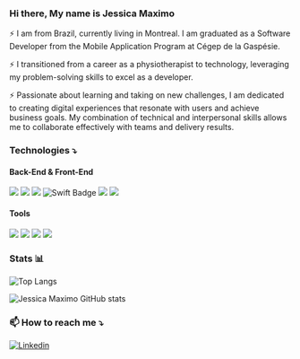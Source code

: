 ### Hi there, My name is Jessica Maximo 

⚡ I am from Brazil, currently living in Montreal. I am graduated as a Software Developer from the Mobile Application Program at Cégep de la Gaspésie.

⚡ I transitioned from a career as a physiotherapist to technology, leveraging my problem-solving skills to excel as a developer.

⚡ Passionate about learning and taking on new challenges, I am dedicated to creating digital experiences that resonate with users and achieve business goals. My combination of technical and interpersonal skills allows me to collaborate effectively with teams and delivery results.

### Technologies ⤵️

#### Back-End & Front-End

<img src="https://img.shields.io/badge/React-61DAFB?style=for-the-badge&logo=react&logoColor=black"/> <img src="https://img.shields.io/badge/Java-ED8B00?style=for-the-badge&logo=openjdk&logoColor=white"/> <img src="https://img.shields.io/badge/Kotlin-0095D5?&style=for-the-badge&logo=kotlin&logoColor=white"/> <img src="https://img.shields.io/badge/Swift-F05138?style=for-the-badge&logo=swift&logoColor=white" alt="Swift Badge"/> <img src="https://img.shields.io/badge/Firebase-FFCA28?style=for-the-badge&logo=firebase&logoColor=black"/> <img src="https://img.shields.io/badge/JavaScript-F7DF1E?style=for-the-badge&logo=javascript&logoColor=black"/>

#### Tools

<img src="https://img.shields.io/badge/Git-F05032?style=for-the-badge&logo=git&logoColor=white"/> <img src="https://img.shields.io/badge/GitHub-181717?style=for-the-badge&logo=github&logoColor=white"/> <img src="https://img.shields.io/badge/Android-3DDC84?style=for-the-badge&logo=android&logoColor=white"/> <img src="https://img.shields.io/badge/Xcode-1575F9?style=for-the-badge&logo=xcode&logoColor=white"/>




### Stats 📊 
 ![Top Langs](https://github-readme-stats.vercel.app/api/top-langs/?username=jessicamaximo23&layout=compact&theme=dracula)
 
 ![Jessica Maximo GitHub stats](https://github-readme-stats.vercel.app/api?username=jessicamaximo23&show_icons=true&theme=dracula)   

 

### 📫 How to reach me ⤵️
  
 [![Linkedin](https://img.shields.io/badge/LinkedIn-0077B5?style=for-the-badge&logo=linkedin&logoColor=white)](https://www.linkedin.com/in/j%C3%A9ssica-m%C3%A1ximo-b65467115/) 

